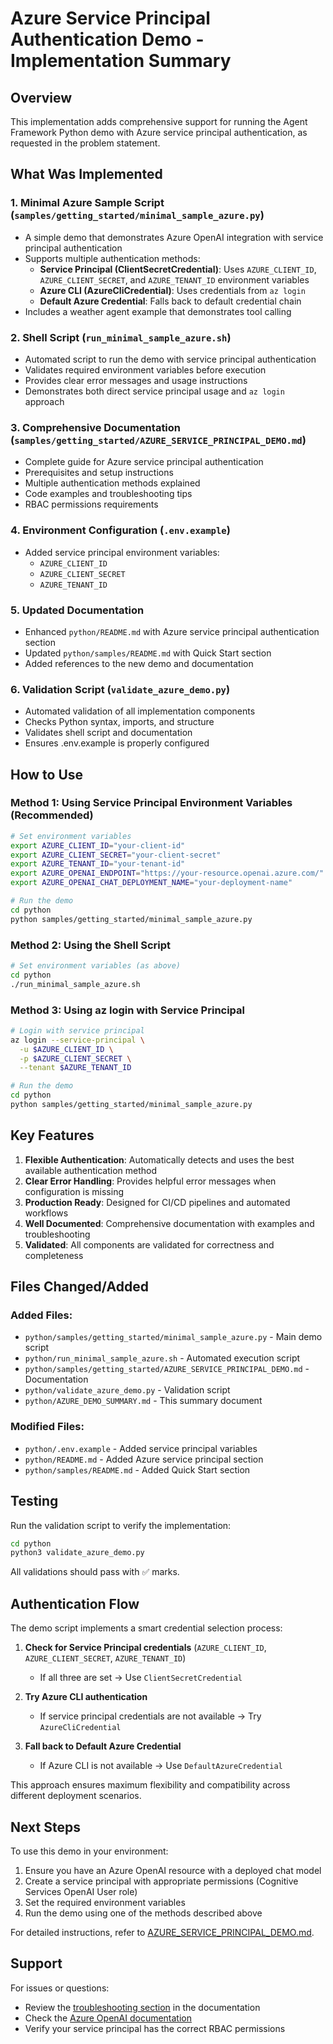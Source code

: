 # Azure Service Principal Authentication Demo - Implementation Summary

## Overview

This implementation adds comprehensive support for running the Agent Framework Python demo with Azure service principal authentication, as requested in the problem statement.

## What Was Implemented

### 1. **Minimal Azure Sample Script** (`samples/getting_started/minimal_sample_azure.py`)
   - A simple demo that demonstrates Azure OpenAI integration with service principal authentication
   - Supports multiple authentication methods:
     - **Service Principal (ClientSecretCredential)**: Uses `AZURE_CLIENT_ID`, `AZURE_CLIENT_SECRET`, and `AZURE_TENANT_ID` environment variables
     - **Azure CLI (AzureCliCredential)**: Uses credentials from `az login`
     - **Default Azure Credential**: Falls back to default credential chain
   - Includes a weather agent example that demonstrates tool calling

### 2. **Shell Script** (`run_minimal_sample_azure.sh`)
   - Automated script to run the demo with service principal authentication
   - Validates required environment variables before execution
   - Provides clear error messages and usage instructions
   - Demonstrates both direct service principal usage and `az login` approach

### 3. **Comprehensive Documentation** (`samples/getting_started/AZURE_SERVICE_PRINCIPAL_DEMO.md`)
   - Complete guide for Azure service principal authentication
   - Prerequisites and setup instructions
   - Multiple authentication methods explained
   - Code examples and troubleshooting tips
   - RBAC permissions requirements

### 4. **Environment Configuration** (`.env.example`)
   - Added service principal environment variables:
     - `AZURE_CLIENT_ID`
     - `AZURE_CLIENT_SECRET`
     - `AZURE_TENANT_ID`

### 5. **Updated Documentation**
   - Enhanced `python/README.md` with Azure service principal authentication section
   - Updated `python/samples/README.md` with Quick Start section
   - Added references to the new demo and documentation

### 6. **Validation Script** (`validate_azure_demo.py`)
   - Automated validation of all implementation components
   - Checks Python syntax, imports, and structure
   - Validates shell script and documentation
   - Ensures .env.example is properly configured

## How to Use

### Method 1: Using Service Principal Environment Variables (Recommended)

```bash
# Set environment variables
export AZURE_CLIENT_ID="your-client-id"
export AZURE_CLIENT_SECRET="your-client-secret"
export AZURE_TENANT_ID="your-tenant-id"
export AZURE_OPENAI_ENDPOINT="https://your-resource.openai.azure.com/"
export AZURE_OPENAI_CHAT_DEPLOYMENT_NAME="your-deployment-name"

# Run the demo
cd python
python samples/getting_started/minimal_sample_azure.py
```

### Method 2: Using the Shell Script

```bash
# Set environment variables (as above)
cd python
./run_minimal_sample_azure.sh
```

### Method 3: Using az login with Service Principal

```bash
# Login with service principal
az login --service-principal \
  -u $AZURE_CLIENT_ID \
  -p $AZURE_CLIENT_SECRET \
  --tenant $AZURE_TENANT_ID

# Run the demo
cd python
python samples/getting_started/minimal_sample_azure.py
```

## Key Features

1. **Flexible Authentication**: Automatically detects and uses the best available authentication method
2. **Clear Error Handling**: Provides helpful error messages when configuration is missing
3. **Production Ready**: Designed for CI/CD pipelines and automated workflows
4. **Well Documented**: Comprehensive documentation with examples and troubleshooting
5. **Validated**: All components are validated for correctness and completeness

## Files Changed/Added

### Added Files:
- `python/samples/getting_started/minimal_sample_azure.py` - Main demo script
- `python/run_minimal_sample_azure.sh` - Automated execution script
- `python/samples/getting_started/AZURE_SERVICE_PRINCIPAL_DEMO.md` - Documentation
- `python/validate_azure_demo.py` - Validation script
- `python/AZURE_DEMO_SUMMARY.md` - This summary document

### Modified Files:
- `python/.env.example` - Added service principal variables
- `python/README.md` - Added Azure service principal section
- `python/samples/README.md` - Added Quick Start section

## Testing

Run the validation script to verify the implementation:

```bash
cd python
python3 validate_azure_demo.py
```

All validations should pass with ✅ marks.

## Authentication Flow

The demo script implements a smart credential selection process:

1. **Check for Service Principal credentials** (`AZURE_CLIENT_ID`, `AZURE_CLIENT_SECRET`, `AZURE_TENANT_ID`)
   - If all three are set → Use `ClientSecretCredential`
   
2. **Try Azure CLI authentication**
   - If service principal credentials are not available → Try `AzureCliCredential`
   
3. **Fall back to Default Azure Credential**
   - If Azure CLI is not available → Use `DefaultAzureCredential`

This approach ensures maximum flexibility and compatibility across different deployment scenarios.

## Next Steps

To use this demo in your environment:

1. Ensure you have an Azure OpenAI resource with a deployed chat model
2. Create a service principal with appropriate permissions (Cognitive Services OpenAI User role)
3. Set the required environment variables
4. Run the demo using one of the methods described above

For detailed instructions, refer to [AZURE_SERVICE_PRINCIPAL_DEMO.md](samples/getting_started/AZURE_SERVICE_PRINCIPAL_DEMO.md).

## Support

For issues or questions:
- Review the [troubleshooting section](samples/getting_started/AZURE_SERVICE_PRINCIPAL_DEMO.md#troubleshooting) in the documentation
- Check the [Azure OpenAI documentation](https://learn.microsoft.com/azure/cognitive-services/openai/)
- Verify your service principal has the correct RBAC permissions
